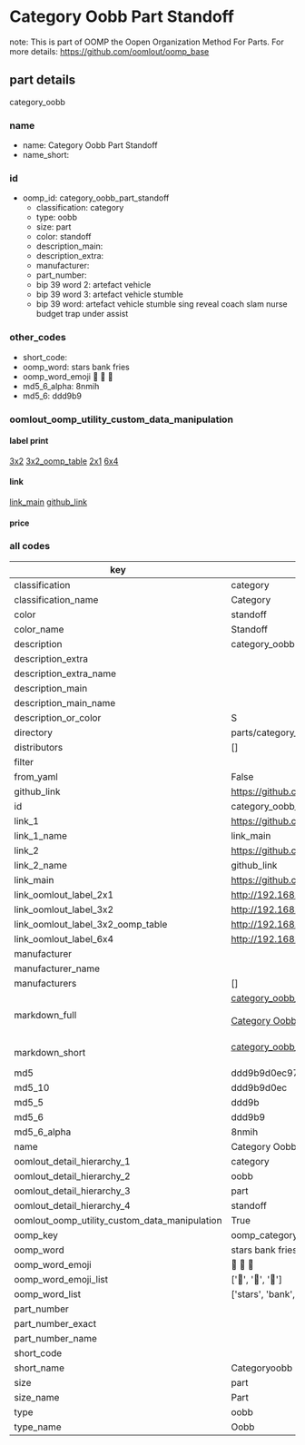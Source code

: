 # Category Oobb Part Standoff  

note: This is part of OOMP the Oopen Organization Method For Parts. For more details: https://github.com/oomlout/oomp_base

##  part details



category_oobb

### name
* name: Category Oobb Part Standoff
* name_short: 
### id
* oomp_id: category_oobb_part_standoff
  * classification: category
  * type: oobb
  * size: part
  * color: standoff
  * description_main: 
  * description_extra: 
  * manufacturer: 
  * part_number: 
  * bip 39 word 2: artefact vehicle
  * bip 39 word 3: artefact vehicle stumble
  * bip 39 word: artefact vehicle stumble sing reveal coach slam nurse budget trap under assist

### other_codes
* short_code: 
* oomp_word: stars bank fries
* oomp_word_emoji :stars: :bank: :fries:
* md5_6_alpha: 8nmih
* md5_6: ddd9b9






### oomlout_oomp_utility_custom_data_manipulation
#### label print
[3x2](http://192.168.1.245:1112/?label=oomp%208nmih)
[3x2_oomp_table](http://192.168.1.107:1112/?label=oomp%208nmih)
[2x1](http://192.168.1.242:1112/?label=oomp%208nmih)
[6x4](http://192.168.1.55:1112/?label=oomp%208nmih)    

#### link

[link_main](https://github.com/oomlout/oomlout_oomp_current_version_messy/tree/main/parts/category_oobb_part_standoff) [github_link](https://github.com/oomlout/oomlout_oomp_part_src/tree/main/parts/category_oobb_part_standoff)                             

#### price







### all codes 
| key | value |  
| --- | --- |  
| classification | category |  
| classification_name | Category |  
| color | standoff |  
| color_name | Standoff |  
| description | category_oobb |  
| description_extra |  |  
| description_extra_name |  |  
| description_main |  |  
| description_main_name |  |  
| description_or_color | S  |  
| directory | parts/category_oobb_part_standoff |  
| distributors | [] |  
| filter |  |  
| from_yaml | False |  
| github_link | https://github.com/oomlout/oomlout_oomp_part_src/tree/main/parts/category_oobb_part_standoff |  
| id | category_oobb_part_standoff |  
| link_1 | https://github.com/oomlout/oomlout_oomp_current_version_messy/tree/main/parts/category_oobb_part_standoff |  
| link_1_name | link_main |  
| link_2 | https://github.com/oomlout/oomlout_oomp_part_src/tree/main/parts/category_oobb_part_standoff |  
| link_2_name | github_link |  
| link_main | https://github.com/oomlout/oomlout_oomp_current_version_messy/tree/main/parts/category_oobb_part_standoff |  
| link_oomlout_label_2x1 | http://192.168.1.242:1112/?label=oomp%208nmih |  
| link_oomlout_label_3x2 | http://192.168.1.245:1112/?label=oomp%208nmih |  
| link_oomlout_label_3x2_oomp_table | http://192.168.1.107:1112/?label=oomp%208nmih |  
| link_oomlout_label_6x4 | http://192.168.1.55:1112/?label=oomp%208nmih |  
| manufacturer |  |  
| manufacturer_name |  |  
| manufacturers | [] |  
| markdown_full | [category_oobb_part_standoff](https://github.com/oomlout/oomlout_oomp_current_version_messy/tree/main/parts/category_oobb_part_standoff)<br>[](https://github.com/oomlout/oomlout_oomp_current_version_messy/tree/main/parts/category_oobb_part_standoff)<br>[Category Oobb Part Standoff](https://github.com/oomlout/oomlout_oomp_current_version_messy/tree/main/parts/category_oobb_part_standoff)<br><br> |  
| markdown_short | [category_oobb_part_standoff](https://github.com/oomlout/oomlout_oomp_current_version_messy/tree/main/parts/category_oobb_part_standoff)<br><br> |  
| md5 | ddd9b9d0ec979960b2dc3c95af7c7867 |  
| md5_10 | ddd9b9d0ec |  
| md5_5 | ddd9b |  
| md5_6 | ddd9b9 |  
| md5_6_alpha | 8nmih |  
| name | Category Oobb Part Standoff |  
| oomlout_detail_hierarchy_1 | category |  
| oomlout_detail_hierarchy_2 | oobb |  
| oomlout_detail_hierarchy_3 | part |  
| oomlout_detail_hierarchy_4 | standoff |  
| oomlout_oomp_utility_custom_data_manipulation | True |  
| oomp_key | oomp_category_oobb_part_standoff |  
| oomp_word | stars bank fries |  
| oomp_word_emoji | :stars: :bank: :fries: |  
| oomp_word_emoji_list | [':stars:', ':bank:', ':fries:'] |  
| oomp_word_list | ['stars', 'bank', 'fries'] |  
| part_number |  |  
| part_number_exact |  |  
| part_number_name |  |  
| short_code |  |  
| short_name | Categoryoobb |  
| size | part |  
| size_name | Part |  
| type | oobb |  
| type_name | Oobb |  
